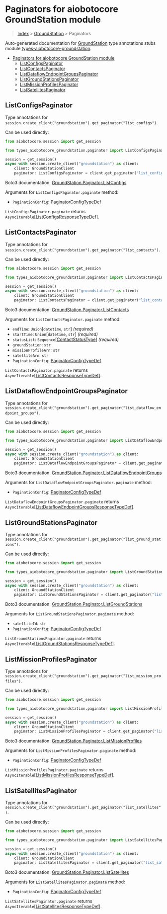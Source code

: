 <a id="paginators-for-aiobotocore-groundstation-module"></a>

# Paginators for aiobotocore GroundStation module

> [Index](..) > [GroundStation](.) > Paginators

Auto-generated documentation for
[GroundStation](https://boto3.amazonaws.com/v1/documentation/api/latest/reference/services/groundstation.html#GroundStation)
type annotations stubs module
[types-aiobotocore-groundstation](https://pypi.org/project/types-aiobotocore-groundstation/).

- [Paginators for aiobotocore GroundStation module](#paginators-for-aiobotocore-groundstation-module)
  - [ListConfigsPaginator](#listconfigspaginator)
  - [ListContactsPaginator](#listcontactspaginator)
  - [ListDataflowEndpointGroupsPaginator](#listdataflowendpointgroupspaginator)
  - [ListGroundStationsPaginator](#listgroundstationspaginator)
  - [ListMissionProfilesPaginator](#listmissionprofilespaginator)
  - [ListSatellitesPaginator](#listsatellitespaginator)

<a id="listconfigspaginator"></a>

## ListConfigsPaginator

Type annotations for
`session.create_client("groundstation").get_paginator("list_configs")`.

Can be used directly:

```python
from aiobotocore.session import get_session

from types_aiobotocore_groundstation.paginator import ListConfigsPaginator

session = get_session()
async with session.create_client("groundstation") as client:
    client: GroundStationClient
    paginator: ListConfigsPaginator = client.get_paginator("list_configs")
```

Boto3 documentation:
[GroundStation.Paginator.ListConfigs](https://boto3.amazonaws.com/v1/documentation/api/latest/reference/services/groundstation.html#GroundStation.Paginator.ListConfigs)

Arguments for `ListConfigsPaginator.paginate` method:

- `PaginationConfig`:
  [PaginatorConfigTypeDef](./type_defs.md#paginatorconfigtypedef)

`ListConfigsPaginator.paginate` returns
`AsyncIterable`\[[ListConfigsResponseTypeDef](./type_defs.md#listconfigsresponsetypedef)\].

<a id="listcontactspaginator"></a>

## ListContactsPaginator

Type annotations for
`session.create_client("groundstation").get_paginator("list_contacts")`.

Can be used directly:

```python
from aiobotocore.session import get_session

from types_aiobotocore_groundstation.paginator import ListContactsPaginator

session = get_session()
async with session.create_client("groundstation") as client:
    client: GroundStationClient
    paginator: ListContactsPaginator = client.get_paginator("list_contacts")
```

Boto3 documentation:
[GroundStation.Paginator.ListContacts](https://boto3.amazonaws.com/v1/documentation/api/latest/reference/services/groundstation.html#GroundStation.Paginator.ListContacts)

Arguments for `ListContactsPaginator.paginate` method:

- `endTime`: `Union`\[`datetime`, `str`\] *(required)*
- `startTime`: `Union`\[`datetime`, `str`\] *(required)*
- `statusList`:
  `Sequence`\[[ContactStatusType](./literals.md#contactstatustype)\]
  *(required)*
- `groundStation`: `str`
- `missionProfileArn`: `str`
- `satelliteArn`: `str`
- `PaginationConfig`:
  [PaginatorConfigTypeDef](./type_defs.md#paginatorconfigtypedef)

`ListContactsPaginator.paginate` returns
`AsyncIterable`\[[ListContactsResponseTypeDef](./type_defs.md#listcontactsresponsetypedef)\].

<a id="listdataflowendpointgroupspaginator"></a>

## ListDataflowEndpointGroupsPaginator

Type annotations for
`session.create_client("groundstation").get_paginator("list_dataflow_endpoint_groups")`.

Can be used directly:

```python
from aiobotocore.session import get_session

from types_aiobotocore_groundstation.paginator import ListDataflowEndpointGroupsPaginator

session = get_session()
async with session.create_client("groundstation") as client:
    client: GroundStationClient
    paginator: ListDataflowEndpointGroupsPaginator = client.get_paginator("list_dataflow_endpoint_groups")
```

Boto3 documentation:
[GroundStation.Paginator.ListDataflowEndpointGroups](https://boto3.amazonaws.com/v1/documentation/api/latest/reference/services/groundstation.html#GroundStation.Paginator.ListDataflowEndpointGroups)

Arguments for `ListDataflowEndpointGroupsPaginator.paginate` method:

- `PaginationConfig`:
  [PaginatorConfigTypeDef](./type_defs.md#paginatorconfigtypedef)

`ListDataflowEndpointGroupsPaginator.paginate` returns
`AsyncIterable`\[[ListDataflowEndpointGroupsResponseTypeDef](./type_defs.md#listdataflowendpointgroupsresponsetypedef)\].

<a id="listgroundstationspaginator"></a>

## ListGroundStationsPaginator

Type annotations for
`session.create_client("groundstation").get_paginator("list_ground_stations")`.

Can be used directly:

```python
from aiobotocore.session import get_session

from types_aiobotocore_groundstation.paginator import ListGroundStationsPaginator

session = get_session()
async with session.create_client("groundstation") as client:
    client: GroundStationClient
    paginator: ListGroundStationsPaginator = client.get_paginator("list_ground_stations")
```

Boto3 documentation:
[GroundStation.Paginator.ListGroundStations](https://boto3.amazonaws.com/v1/documentation/api/latest/reference/services/groundstation.html#GroundStation.Paginator.ListGroundStations)

Arguments for `ListGroundStationsPaginator.paginate` method:

- `satelliteId`: `str`
- `PaginationConfig`:
  [PaginatorConfigTypeDef](./type_defs.md#paginatorconfigtypedef)

`ListGroundStationsPaginator.paginate` returns
`AsyncIterable`\[[ListGroundStationsResponseTypeDef](./type_defs.md#listgroundstationsresponsetypedef)\].

<a id="listmissionprofilespaginator"></a>

## ListMissionProfilesPaginator

Type annotations for
`session.create_client("groundstation").get_paginator("list_mission_profiles")`.

Can be used directly:

```python
from aiobotocore.session import get_session

from types_aiobotocore_groundstation.paginator import ListMissionProfilesPaginator

session = get_session()
async with session.create_client("groundstation") as client:
    client: GroundStationClient
    paginator: ListMissionProfilesPaginator = client.get_paginator("list_mission_profiles")
```

Boto3 documentation:
[GroundStation.Paginator.ListMissionProfiles](https://boto3.amazonaws.com/v1/documentation/api/latest/reference/services/groundstation.html#GroundStation.Paginator.ListMissionProfiles)

Arguments for `ListMissionProfilesPaginator.paginate` method:

- `PaginationConfig`:
  [PaginatorConfigTypeDef](./type_defs.md#paginatorconfigtypedef)

`ListMissionProfilesPaginator.paginate` returns
`AsyncIterable`\[[ListMissionProfilesResponseTypeDef](./type_defs.md#listmissionprofilesresponsetypedef)\].

<a id="listsatellitespaginator"></a>

## ListSatellitesPaginator

Type annotations for
`session.create_client("groundstation").get_paginator("list_satellites")`.

Can be used directly:

```python
from aiobotocore.session import get_session

from types_aiobotocore_groundstation.paginator import ListSatellitesPaginator

session = get_session()
async with session.create_client("groundstation") as client:
    client: GroundStationClient
    paginator: ListSatellitesPaginator = client.get_paginator("list_satellites")
```

Boto3 documentation:
[GroundStation.Paginator.ListSatellites](https://boto3.amazonaws.com/v1/documentation/api/latest/reference/services/groundstation.html#GroundStation.Paginator.ListSatellites)

Arguments for `ListSatellitesPaginator.paginate` method:

- `PaginationConfig`:
  [PaginatorConfigTypeDef](./type_defs.md#paginatorconfigtypedef)

`ListSatellitesPaginator.paginate` returns
`AsyncIterable`\[[ListSatellitesResponseTypeDef](./type_defs.md#listsatellitesresponsetypedef)\].
